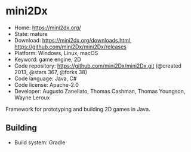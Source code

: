 # mini2Dx

- Home: https://mini2dx.org/
- State: mature
- Download: https://mini2dx.org/downloads.html, https://github.com/mini2Dx/mini2Dx/releases
- Platform: Windows, Linux, macOS
- Keyword: game engine, 2D
- Code repository: https://github.com/mini2Dx/mini2Dx.git (@created 2013, @stars 367, @forks 38)
- Code language: Java, C#
- Code license: Apache-2.0
- Developer: Augusto Zanellato, Thomas Cashman, Thomas Youngson, Wayne Leroux

Framework for prototyping and building 2D games in Java.

## Building

- Build system: Gradle
